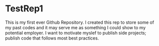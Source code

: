 # TestRep1
This is my first ever Github Repository. I created this rep to store some of my past codes and it may serve me
as something I could show to my potential employer. 
I want to motivate myslef to publish side projects; publish code that follows most best practices. 
